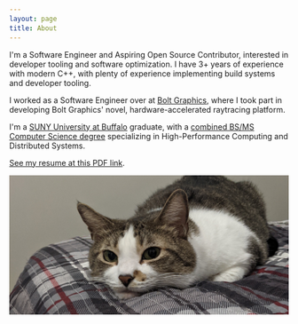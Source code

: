 ```yaml
---
layout: page
title: About
---
```


I'm a Software Engineer and Aspiring Open Source Contributor, interested in developer tooling and software optimization. I have 3+ years of experience with modern C++, with plenty of experience implementing build systems and developer tooling.

I worked as a Software Engineer over at [Bolt Graphics](https://bolt.graphics/), where I took part in developing Bolt Graphics' novel, hardware-accelerated raytracing platform.

I'm a [SUNY University at Buffalo](https://buffalo.edu/) graduate, with a [combined BS/MS Computer Science degree](https://engineering.buffalo.edu/computer-science-engineering/undergraduate/degrees-and-programs/bs-ms-in-computer-science-and-engineering.html) specializing in High-Performance Computing and Distributed Systems.

[See my resume at this PDF link](/assets/files/nicolas-barrios-resume-v8.pdf).

![A photo of a tabby cat resting her head on her owner's bed, looking at the camera with an inquisitive gaze](assets/images/cat-header.jpg)
